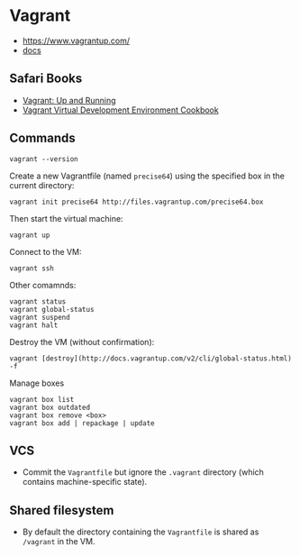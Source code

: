 # Vagrant

* <https://www.vagrantup.com/>
* [docs](https://docs.vagrantup.com/v2/)

## Safari Books

* [Vagrant: Up and Running](https://www.safaribooksonline.com/library/view/vagrant-up-and/9781449336103/)
* [Vagrant Virtual Development Environment Cookbook](https://www.safaribooksonline.com/library/view/vagrant-virtual-development/9781784393748/)

## Commands

    vagrant --version

Create a new Vagrantfile (named `precise64`) using the specified box in the current directory:

    vagrant init precise64 http://files.vagrantup.com/precise64.box

Then start the virtual machine:

    vagrant up

Connect to the VM:

    vagrant ssh

Other comamnds:

    vagrant status
    vagrant global-status
    vagrant suspend
    vagrant halt

Destroy the VM (without confirmation):

  <pre><code>vagrant [destroy](http://docs.vagrantup.com/v2/cli/global-status.html) -f</code></pre>

Manage boxes

    vagrant box list
    vagrant box outdated
    vagrant box remove <box>
    vagrant box add | repackage | update

## VCS

* Commit the `Vagrantfile` but ignore the `.vagrant` directory (which contains machine-specific state).

## Shared filesystem

* By default the directory containing the `Vagrantfile` is shared as `/vagrant` in the VM.
